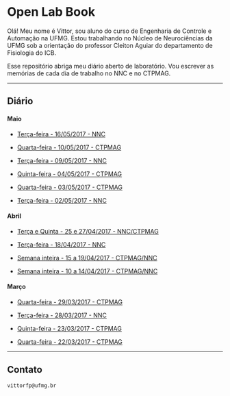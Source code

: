 # Open Lab Book

Olá! Meu nome é Vittor, sou aluno do curso de Engenharia de Controle e Automação na UFMG. Estou trabalhando no Núcleo de Neurociências da UFMG sob a orientação do professor Cleiton Aguiar do departamento de Fisiologia do ICB.

Esse repositório abriga meu diário aberto de laboratório. Vou escrever as memórias de cada dia de trabalho no NNC e no CTPMAG.
****

## Diário

#### Maio

* [Terça-feira - 16/05/2017 - NNC](https://github.com/vittorfp/Open-Lab-Book/blob/master/notes/16-05-2017.md "oi")

* [Quarta-feira - 10/05/2017 - CTPMAG](https://github.com/vittorfp/Open-Lab-Book/blob/master/notes/10-05-2017.md "oi")	

* [Terça-feira - 09/05/2017 - NNC](https://github.com/vittorfp/Open-Lab-Book/blob/master/notes/09-05-2017.md "oi")	

* [Quinta-feira - 04/05/2017 - CTPMAG](https://github.com/vittorfp/Open-Lab-Book/blob/master/notes/04-05-2017.md "oi")

* [Quarta-feira - 03/05/2017 - CTPMAG](https://github.com/vittorfp/Open-Lab-Book/blob/master/notes/03-05-2017.md "oi")

* [Terça-feira - 02/05/2017 - NNC](https://github.com/vittorfp/Open-Lab-Book/blob/master/notes/02-05-2017.md "oi")

#### Abril

* [Terça e Quinta - 25 e 27/04/2017 - NNC/CTPMAG](https://github.com/vittorfp/Open-Lab-Book/blob/master/notes/25e27-04-2017.md "oi")

* [Terça-feira - 18/04/2017 - NNC](https://github.com/vittorfp/Open-Lab-Book/blob/master/notes/18-04-2017.md "oi")

* [Semana inteira - 15 a 19/04/2017 - CTPMAG/NNC](https://github.com/vittorfp/Open-Lab-Book/blob/master/notes/15to19-04-2017.md "oi")

* [Semana inteira - 10 a 14/04/2017 - CTPMAG/NNC](https://github.com/vittorfp/Open-Lab-Book/blob/master/notes/10to14-04-2017.md "oi")

#### Março

* [Quarta-feira - 29/03/2017 - CTPMAG](https://github.com/vittorfp/Open-Lab-Book/blob/master/notes/29-03-2017.md "oi")

* [Terça-feira - 28/03/2017 - NNC](https://github.com/vittorfp/Open-Lab-Book/blob/master/notes/28-03-2017.md "oi")

* [Quinta-feira - 23/03/2017 - CTPMAG](https://github.com/vittorfp/Open-Lab-Book/blob/master/notes/23-03-2017%20.md "oi")

* [Quarta-feira - 22/03/2017 - CTPMAG](https://github.com/vittorfp/Open-Lab-Book/blob/master/notes/22-03-2017.md "oi")


****

## Contato

	vittorfp@ufmg.br
